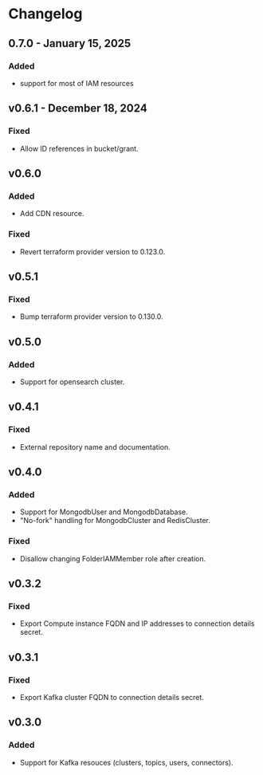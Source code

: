 # Changelog

## 0.7.0 - January 15, 2025
### Added
* support for most of IAM resources

## v0.6.1 - December 18, 2024
### Fixed
* Allow ID references in bucket/grant.

## v0.6.0
### Added
* Add CDN resource.

### Fixed
* Revert terraform provider version to 0.123.0.

## v0.5.1
### Fixed
* Bump terraform provider version to 0.130.0.

## v0.5.0
### Added
* Support for opensearch cluster.

## v0.4.1

### Fixed
* External repository name and documentation.

## v0.4.0
### Added
* Support for MongodbUser and MongodbDatabase.
* "No-fork" handling for MongodbCluster and RedisCluster.

### Fixed
* Disallow changing FolderIAMMember role after creation.

## v0.3.2
### Fixed
* Export Compute instance FQDN and IP addresses to connection details secret.

## v0.3.1
### Fixed
* Export Kafka cluster FQDN to connection details secret.

## v0.3.0
### Added
* Support for Kafka resouces (clusters, topics, users, connectors).
